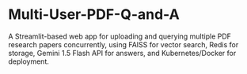 # Multi-User-PDF-Q-and-A
A Streamlit-based web app for uploading and querying multiple PDF research papers concurrently, using FAISS for vector search, Redis for storage, Gemini 1.5 Flash API for answers, and Kubernetes/Docker for deployment.
